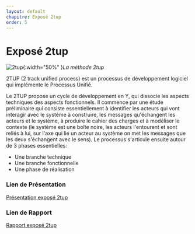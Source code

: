 ```yaml
---
layout: default
chapitre: Exposé 2tup
order: 5
---
```


# Exposé 2tup    
<!-- new slide -->
![2tup](/gestion-projet/5.Expose-2tup/images/2tup.png){:width="50%"  }*La méthode 2tup*
<!-- note -->

2TUP (2 track unified process) est un processus de développement logiciel qui implémente le Processus Unifié.

Le 2TUP propose un cycle de développement en Y, qui dissocie les aspects techniques des aspects fonctionnels. Il commence par une étude préliminaire qui consiste essentiellement à identifier les acteurs qui vont interagir avec le système à construire, les messages qu'échangent les acteurs et le système, à produire le cahier des charges et à modéliser le contexte (le système est une boîte noire, les acteurs l'entourent et sont reliés à lui, sur l'axe qui lie un acteur au système on met les messages que les deux s'échangent avec le sens). Le processus s'articule ensuite autour de 3 phases essentielles:

- Une branche technique
- Une branche fonctionnelle
- Une phase de réalisation

### Lien de Présentation
[Présentation exposé 2tup](/gestion-projet/5.Expose-2tup/presentation.html)

### Lien de Rapport
[Rapport exposé 2tup](/gestion-projet/5.Expose-2tup/rapport.html)  
<!-- new slide -->